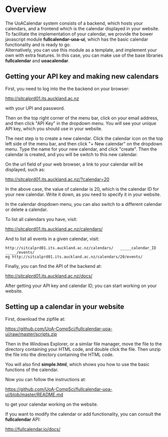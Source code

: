 Overview
========

The UoACalendar system consists of a backend, which hosts your calendars, and a frontend which is the calendar displayed in your website.
To facilitate the implementation of your calendar, we provide the bower javascript module **fullcalendar-uoa-ui**, which has the basic calendar functionality and is ready to go.  
Alternatively, you can use this module as a template, and implement your own with extra features.  In this case, you can make use of the base libraries **fullcalendar** and **uoacalendar**.

Getting your API key and making new calendars
---------------------------------------------

First, you need to log into the the backend on your browser:

http://sitcalprd01.its.auckland.ac.nz

with your UPI and password.

Then on the top right corner of the menu bar, click on your email address, and then click "API Key" in the dropdown menu. 
You will see your unique API key, which you should use in your website.

The next step is to create a new calendar.  Click the calendar icon on the top left side of the menu bar, and then click  "+ New calendar" on the dropdown menu.
Type the name for your new calendar, and click "create".  Then the calendar is created, and you will be switch to this new calendar.

On the url field of your web browser, a link to your calendar will be displayed, such as:

http://sitcalprd01.its.auckland.ac.nz/?calendar=20

In the above case, the value of calendar is 20, which is the calendar ID for your new calendar.  Write it down, as you need to specify it in your website.

In the calendar dropdown menu, you can also switch to a different calendar or delete a calendar.

To list all calendars you have, visit:

http://sitcalprd01.its.auckland.ac.nz/calendars/

And to list all events in a given calendar, visit:

    http://sitcalprd01.its.auckland.ac.nz/calendars/   _____calendar_ID _____/events/
    eg http://sitcalprd01.its.auckland.ac.nz/calendars/20/events/

Finally, you can find the API of the backend at:

http://sitcalprd01.its.auckland.ac.nz/docs/

After getting your API key and calendar ID, you can start working on your website.


Setting up a calendar in your website
-------------------------------------

First, download the zipfile at:
 
https://github.com/UoA-CompSci/fullcalendar-uoa-ui/raw/master/scripts.zip

Then in the Windows Explorer, or a similar file manager, move the file to the directory containing your HTML code, and double click the file.  Then unzip the file into the directory containing the HTML code.

You will also find **simple.html**, which shows you how to use the basic functions of the calendar.

Now you can follow the instructions at:

https://github.com/UoA-CompSci/fullcalendar-uoa-ui/blob/master/README.md

to get your calendar working on the website.

If you want to modify the calendar or add functionality, you can consult the **fullcalendar** API:

http://fullcalendar.io/docs/
